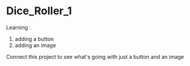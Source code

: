 # Dice_Roller_1  
Learning :  
  1. adding a button  
  2. adding an image  
  
Connect this project to see what's going with just a button and an image
